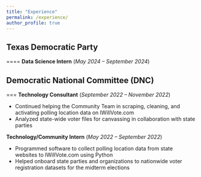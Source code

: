 ```yaml
---
title: "Experience"
permalink: /experience/
author_profile: true
---
```


## Texas Democratic Party
====
**Data Science Intern** (*May 2024 – September 2024*)

## Democratic National Committee (DNC)
===
**Technology Consultant** (*September 2022 – November 2022*)<br>
- Continued helping the Community Team in scraping, cleaning, and activating polling location data on IWillVote.com<br>
- Analyzed state-wide voter files for canvassing in collaboration with state parties<br>


**Technology/Community Intern** (*May 2022 – September 2022*)<br>
- Programmed software to collect polling location data from state websites to IWillVote.com using Python<br>
- Helped onboard state parties and organizations to nationwide voter registration datasets for the midterm elections<br>
